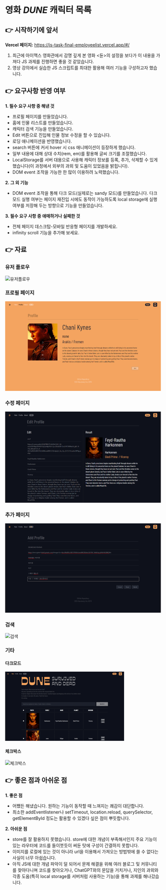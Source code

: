 # **영화 *DUNE* 캐릭터 목록**

## 👉 **시작하기에 앞서**

**Vercel 페이지:**
https://js-task-final-employeelist.vercel.app/#/

1. 최근에 아이맥스 영화관에서 감명 깊게 본 영화 <듄>의 설정을 보다가 이 내용을 가져다 JS 과제를 진행하면 좋을 것 같았습니다.
2. 영상 강의에서 실습한 JS 스크립트를 최대한 활용해 여러 기능을 구성하고자 했습니다.

## 👉 **요구사항 반영 여부**

**1. 필수 요구 사항 중 해낸 것**
- 프로필 페이지를 만들었습니다.
- 홈에 인물 리스트를 만들었습니다.
- 캐릭터 검색 기능을 만들었습니다.
- Edit 버튼으로 진입해 인물 정보 수정을 할 수 있습니다.
- 로딩 애니메이션을 반영했습니다.
- search 버튼에 커서 hover 시 css 애니메이션이 등장하게 했습니다.
- 일부 내용에 대해 상대 수치(rem, em)를 활용해 글씨 크기를 조절했습니다.
- LocalStorage를 서버 대용으로 사용해 캐릭터 정보를 등록, 추가, 삭제할 수 있게 했습니다(이 과정에서 외부의 과외 및 도움이 있었음을 밝힙니다).
- DOM event 조작을 가능한 한 많이 이용하려 노력했습니다.

**2. 그 외 기능**
- DOM event 조작을 통해 다크 모드(실제로는 sandy 모드)를 만들었습니다. 다크 모드 실행 여부는 페이지 재진입 시에도 동작이 가능하도록 local storage에 실행 여부를 저장해 두는 방향으로 기능을 만들었습니다.

**3. 필수 요구 사항 중 애매하거나 실패한 것**
- 전체 페이지 데스크탑-모바일 반응형 페이지를 개발하세요.
- infinity scroll 기능을 추가해 보세요.

## 👉 **자료**

### 유저 플로우 ###
![유저플로우]()

### 프로필 페이지 ###
![프로필](./image/profile_page.png)

### 수정 페이지 ###
![수정](./image/edit_page.png)

### 추가 페이지 ###
![추가](./image/add_profile_page.png)

### 검색 ###
![검색](./image/search.gif)

### 기타 ###

#### 다크모드 ####
![다크모드](./image/snady_mode.gif)

#### 체크박스 ####
![체크박스](./image/checkbox.gif)


## 👉 **좋은 점과 아쉬운 점**

**1. 좋은 점**
- 어쨌든 해냈습니다. 원하는 기능이 동작할 때 느껴지는 쾌감이 대단합니다.
- 최소한 addEventlistener나 setTimeout, location.reload, querySelector, getElementById 정도는 활용할 수 있겠다 싶은 점이 뿌듯합니다.

**2. 아쉬운 점**
- store를 잘 활용하지 못했습니다. store에 대한 개념이 부족해서인지 주요 기능이 있는 라우터에 코드를 들이붓듯이 써둔 탓에 구성이 간결하지 못합니다.
- 이미지를 로컬에 있는 것이 아니라 url을 이용해서 가져오는 방법밖에 쓸 수 없다는 사실이 너무 아쉽습니다.
- 아직 JS에 대한 개념 파악이 덜 되어서 문제 해결을 위해 여러 블로그 및 커뮤니티를 찾아다니며 코드를 찾아오거나, ChatGPT와의 문답을 거치거나, 지인의 과외와 각종 도움(특히 local storage를 서버처럼 사용하는 기능)을 통해 과제를 해나갔습니다.
